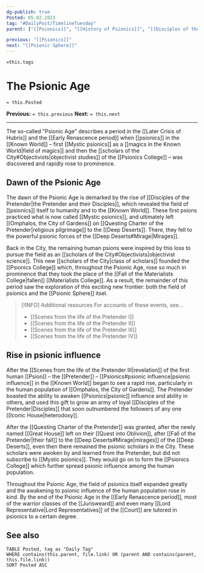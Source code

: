 ```yaml
---
dg-publish: true
Posted: 05.02.2023
tag: "#DailyPost/TimelineTuesday"
parent: ["[[Psionics]]", "[[History of Psionics]]", "[[Disciples of the Pretender]]", "[[Psionics College]]", "[[Crisis of Hubris]]", "[[Later Crisis of Hubris]]", "[[Renascence]]", "[[Early Renascence period]]"]

previous: "[[Psionics]]"
next: "[[Psionic Sphere]]"
---
```

`=this.tags` 
# The Psionic Age
`= this.Posted`

**Previous:** `= this.previous`
**Next:** `= this.next`

---

The so-called "Psionic Age" describes a period in the [[Later Crisis of Hubris]] and the [[Early Renascence period]] when [[psionics]] in the [[Known World]] – first [[Mystic psionics]] as a [[magics in the Known World|field of magics]] and then the [[scholars of the City#Objectivists|objectivist studies]] of the [[Psionics College]] – was discovered and rapidly rose to prominence.

## Dawn of the Psionic Age

The dawn of the Psionic Age is demarked by the rise of [[Disciples of the Pretender|the Pretender and their Disciples]], which revealed the field of [[psionics]] itself to humanity and to the [[Known World]]. These first psions practiced what is now called [[Mystic psionics]], and ultimately left [[Omphalos, the City of Gardens]] on [[Questing Charter of the Pretender|religious pilgrimage]] to the [[Deep Deserts]]. There, they fell to the powerful psionic forces of the [[Deep Deserts#Mirage|Mirages]].

Back in the City, the remaining human psions were inspired by this loss to pursue the field as an [[scholars of the City#Objectivists|objectivist science]]. This new [[scholars of the City|class of scholars]] founded the [[Psionics College]] which, throughout the Psionic Age, rose so much in prominence that they took the place of the [[Fall of the Materialists College|fallen]] [[Materialists College]]. As a result, the remainder of this period saw the exploration of this exciting new frontier: both the field of psionics and the [[Psionic Sphere]] itsel.

> [!INFO] Additional resources
> For accounts of these events, see...
> - [[Scenes from the life of the Pretender I]]
> - [[Scenes from the life of the Pretender II]]
> - [[Scenes from the life of the Pretender III]]
> - [[Scenes from the life of the Pretender IV]]

## Rise in psionic influence

After the [[Scenes from the life of the Pretender III|revelation]] of the first human [[Psion]] – the [[Pretender]] – [[Psionics#psionic influence|psionic influence]] in the [[Known World]] began to see a rapid rise, particularly in the human population of [[Omphalos, the City of Gardens]]. The Pretender boasted the ability to awaken [[Psionics|psionic]] influence and ability in others, and used this gift to grow an army of loyal [[Disciples of the Pretender|Disciples]] that soon outnumbered the followers of any one [[Iconic House|heterodoxy]].

After the [[Questing Charter of the Pretender]] was granted, after the newly named [[Great House]] left on their [[Quest into Oblivion]], after [[Fall of the Pretender|their fall]] to the [[Deep Deserts#Mirage|mirages]] of the [[Deep Deserts]], even then there remained the psionic scholars in the City. These scholars were awoken by and learned from the Pretender, but did not subscribe to [[Mystic psionics]]. They would go on to form the [[Psionics College]] which further spread psionic influence among the human population.

Throughout the Psionic Age, the field of psionics itself expanded greatly and the awakening to psionic influence of the human population rose in kind. By the end of the Psionic Age in the [[Early Renascence period]], most of the warrior classes of the [[Jurisweard]] and even many [[Lord Representative|Lord Representatives]] of the [[Court]] are tutored in psionics to a certain degree.

## See also

```dataview
TABLE Posted, tag as "Daily Tag"
WHERE contains(this.parent, file.link) OR (parent AND contains(parent, this.file.link))
SORT Posted ASC
```